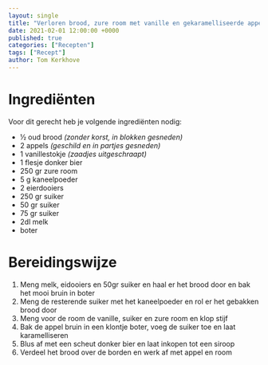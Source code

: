 ```yaml
---
layout: single
title: "Verloren brood, zure room met vanille en gekaramelliseerde appel"
date: 2021-02-01 12:00:00 +0000
published: true
categories: ["Recepten"]
tags: ["Recept"]
author: Tom Kerkhove
---
```


# Ingrediënten
Voor dit gerecht heb je volgende ingrediënten nodig:

- ½ oud brood *(zonder korst, in blokken gesneden)*
- 2 appels *(geschild en in partjes gesneden)*
- 1 vanillestokje *(zaadjes uitgeschraapt)*
- 1 flesje donker bier
- 250 gr zure room
- 5 g kaneelpoeder
- 2 eierdooiers
- 250 gr suiker
- 50 gr suiker
- 75 gr suiker
- 2dl melk
- boter

# Bereidingswijze

1. Meng melk, eidooiers en 50gr suiker en haal er het brood door en bak het mooi bruin in boter
2. Meng de resterende suiker met het kaneelpoeder en rol er het gebakken brood door
3. Meng voor de room de vanille, suiker en zure room en klop stijf
4. Bak de appel bruin in een klontje boter, voeg de suiker toe en laat karamelliseren
5. Blus af met een scheut donker bier en laat inkopen tot een siroop
6. Verdeel het brood over de borden en werk af met appel en room